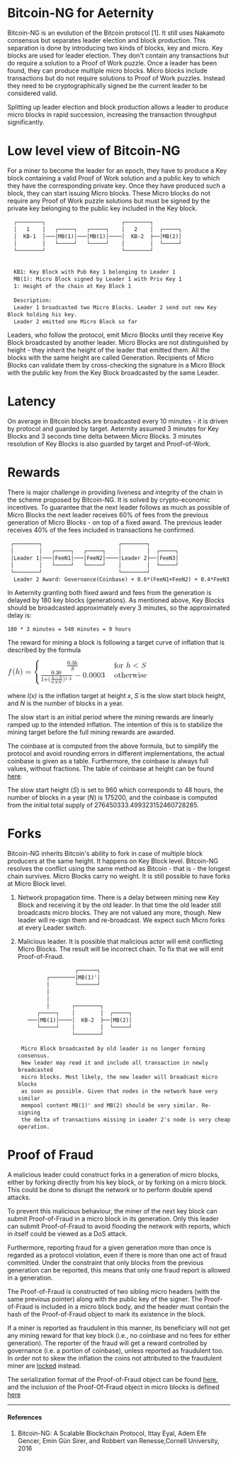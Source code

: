 Bitcoin-NG for Aeternity
==========

Bitcoin-NG is an evolution of the Bitcoin protocol [1]. It still uses Nakamoto consensus but separates leader election and block production. This separation is done by introducing two kinds of blocks, key and micro. Key blocks are used for leader election. They don't contain any transactions but do require a solution to a Proof of Work puzzle. Once a leader has been found, they can produce multiple micro blocks. Micro blocks include transactions but do not require solutions to Proof of Work puzzles. Instead they need to be cryptographically signed be the current leader to be considered valid.

Splitting up leader election and block production allows a leader to produce micro blocks in rapid succession, increasing the transaction throughput significantly.


Low level view of Bitcoin-NG
===
For a miner to become the leader for an epoch, they have to produce a Key block containing a valid Proof of Work solution and a public key to which they have the corresponding private key.
Once they have produced such a block, they can start issuing Micro blocks. These Micro blocks do not require any Proof of Work puzzle solutions but must be signed by the private key belonging to the public key included in the Key block.

      ┌────────┐                        ┌────────┐
      │   1    │   ┌─────┐   ┌─────┐    │   2    │  ┌─────┐
      │  KB-1  │───│MB(1)│───│MB(1)│────│  KB-2  ├──│MB(2)│
      │        │   └─────┘   └─────┘    │        │  └─────┘
      └────────┘                        └────────┘


      KB1: Key Block with Pub Key 1 belonging to Leader 1
      MB(1): Micro Block signed by Leader 1 with Priv Key 1
      1: Height of the chain at Key Block 1

      Description:
      Leader 1 broadcasted two Micro Blocks. Leader 2 send out new Key Block holding his key.
      Leader 2 emitted one Micro Block so far


Leaders, who follow the protocol, emit Micro Blocks until they receive Key Block broadcasted by another leader. Micro Blocks are not distinguished by height - they inherit the height of the leader that emitted them. All the blocks with the same height are called Generation. Recipients of Micro Blocks can validate them by cross-checking the signature in a Micro Block with the public key from the Key Block broadcasted by the same Leader.

Latency
==

On average in Bitcoin blocks are broadcasted every 10 minutes - it is driven by protocol and guarded by target. Aeternity assumed 3 minutes for Key Blocks and 3 seconds time delta between Micro Blocks. 3 minutes resolution of Key Blocks is also guarded by target and Proof-of-Work.

Rewards
==
There is major challenge in providing liveness and integrity of the chain in the scheme proposed by Bitcoin-NG. It is solved by crypto-economic incentives. To guarantee that the next leader follows as much as possible of Micro Blocks the next leader receives 60% of fees from the previous generation of Micro Blocks - on top of a fixed award. The previous leader receives 40% of the fees included in transactions he confirmed.

     ┌────────┐                        ┌────────┐
     │        │   ┌─────┐   ┌─────┐    │        │  ┌─────┐
     │Leader 1│───│FeeN1│───│FeeN2│────│Leader 2├──│FeeN3│
     │        │   └─────┘   └─────┘    │        │  └─────┘
     └────────┘                        └────────┘
      Leader 2 Award: Governance(Coinbase) + 0.6*(FeeN1+FeeN2) + 0.4*FeeN3

In Aeternity granting both fixed award and fees from the generation is delayed by 180 key blocks (generations). As mentioned above, Key Blocks should be broadcasted approximately every 3 minutes, so the approximated delay is:
```
180 * 3 minutes = 540 minutes = 9 hours
```
The reward for mining a block is following a target curve of inflation that is described by the formula

![](./inflation.png)
<!---
f(h)=
\left\{\begin{matrix}
\frac{0.3h}{S} & \text{for }h < S \\
\frac{0.30}{1+(\frac{h-S}{0.8N})^{1.3}} - 0.0003 & \text{ otherwise }
\end{matrix}\right.
-->
where _I(x)_ is the inflation target at height _x_, _S_ is the slow start block height, and _N_ is the number of blocks in a year.

The slow start is an initial period where the mining rewards are
linearly ramped up to the intended inflation. The intention of this is
to stabilize the mining target before the full mining rewards are
awarded.

The coinbase at is computed from the above formula, but to simplify
the protocol and avoid rounding errors in different implementations,
the actual coinbase is given as a table. Furthermore, the coinbase is
always full values, without fractions. The table of coinbase at height
can be found [here](./coinbase.md).

The slow start height (_S_) is set to 960 which corresponds to 48
hours, the number of blocks in a year (_N_) is 175200, and the
coinbase is computed from the initial total supply of
276450333.499323152460728285.

Forks
==

Bitcoin-NG inherits Bitcoin's ability to fork in case of multiple block producers at the same height. It happens on Key Block level. Bitcoin-NG resolves the conflict using the same method as Bitcoin - that is - the longest chain survives. Micro Blocks carry no weight. It is still possible to have forks at Micro Block level.
1. Network propagation time. There is a delay between mining new Key Block and receiving it by the old leader. In that time the old leader still broadcasts micro blocks. They are not valued any more, though. New leader will re-sign them and re-broadcast. We expect such Micro forks at every Leader switch.

2. Malicious leader. It is possible that malicious actor will emit conflicting Micro Blocks. The result will be incorrect chain. To fix that we will emit Proof-of-Fraud.


                         ┌──────┐
                ┌────────│MB(1)'│
                │        └──────┘
                │
                │
                │       ┌────────┐
             ┌─────┐    │        │  ┌─────┐
          ───│MB(1)│────│  KB-2  ├──│MB(2)│
             └─────┘    │        │  └─────┘
                        └────────┘

        Micro Block broadcasted by old leader is no longer forming consensus.
        New leader may read it and include all transaction in newly broadcasted
        micro blocks. Most likely, the new leader will broadcast micro blocks
        as soon as possible. Given that nodes in the network have very similar
        mempool content MB(1)' and MB(2) should be very similar. Re-signing
        the delta of transactions missing in Leader 2's node is very cheap operation.

Proof of Fraud
==

A malicious leader could construct forks in a generation of micro
blocks, either by forking directly from his key block, or by forking
on a micro block. This could be done to disrupt the network or to
perform double spend attacks.

To prevent this malicious behaviour, the miner of the next key block
can submit Proof-of-Fraud in a micro block in its generation. Only
this leader can submit Proof-of-Fraud to avoid flooding the network
with reports, which in itself could be viewed as a DoS
attack.

Furthermore, reporting fraud for a given generation more than once is
regarded as a protocol violation, even if there is more than one act
of fraud committed. Under the constraint that only blocks from the
previous generation can be reported, this means that only one fraud
report is allowed in a generation.

The Proof-of-Fraud is constructed of two sibling micro headers (with
the same previous pointer) along with the public key of the
signer. The Proof-of-Fraud is included in a micro block body, and the
header must contain the hash of the Proof-of-Fraud object to mark its
existence in the block.

If a miner is reported as fraudulent in this manner, its beneficiary
will not get any mining reward for that key block (i.e., no coinbase
and no fees for either generation). The reporter of the fraud will get
a reward controlled by governance (i.e. a portion of coinbase), unless reported as fraudulent too. In order not to skew the inflation the
coins not attributed to the fraudulent miner are [locked](locking.md) instead.

The serialization format of the Proof-of-Fraud object can be found
[here](../serializations.md#proof-of-fraud), and the inclusion of
the Proof-Of-Fraud object in micro blocks is defined
[here](../serializations.md#micro-block)

---
#### References

1. Bitcoin-NG: A Scalable Blockchain Protocol, Ittay Eyal, Adem Efe Gencer, Emin Gün Sirer, and Robbert van Renesse,Cornell University, 2016
